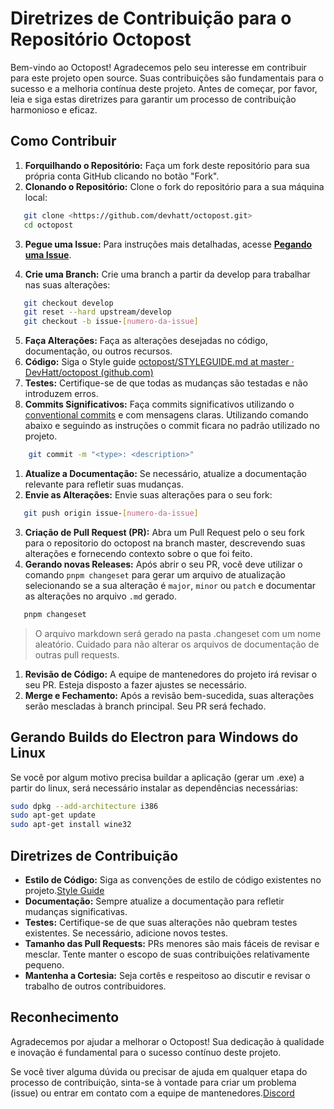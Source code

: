 # Diretrizes de Contribuição para o Repositório Octopost

Bem-vindo ao Octopost! Agradecemos pelo seu interesse em contribuir para este projeto open source. Suas contribuições são fundamentais para o sucesso e a melhoria contínua deste projeto. Antes de começar, por favor, leia e siga estas diretrizes para garantir um processo de contribuição harmonioso e eficaz.

## Como Contribuir

1. **Forquilhando o Repositório:** Faça um fork deste repositório para sua própria conta GitHub clicando no botão "Fork".
2. **Clonando o Repositório:** Clone o fork do repositório para a sua máquina local:

```bash
   git clone <https://github.com/devhatt/octopost.git>
   cd octopost
```

3. **Pegue uma Issue:** Para instruções mais detalhadas, acesse **[Pegando uma Issue](https://github.com/DevHatt/octopost/blob/master/docs/FLOWISSUE.md/)**.

4. **Crie uma Branch:** Crie uma branch a partir da develop para trabalhar nas suas alterações:

```bash
   git checkout develop
   git reset --hard upstream/develop
   git checkout -b issue-[numero-da-issue]
```

5. **Faça Alterações:** Faça as alterações desejadas no código, documentação, ou outros recursos.
6. **Código:** Siga o Style guide [octopost/STYLEGUIDE.md at master · DevHatt/octopost (github.com)](https://github.com/DevHatt/octopost/blob/master/docs/STYLEGUIDE.md)
7. **Testes:** Certifique-se de que todas as mudanças são testadas e não introduzem erros.
8. **Commits Significativos:** Faça commits significativos utilizando o [conventional commits](https://www.conventionalcommits.org/en/v1.0.0/) e com mensagens claras. Utilizando comando abaixo e seguindo as instruções o commit ficara no padrão utilizado no projeto.

```bash
    git commit -m "<type>: <description>"
```

1. **Atualize a Documentação:** Se necessário, atualize a documentação relevante para refletir suas mudanças.
2. **Envie as Alterações:** Envie suas alterações para o seu fork:

```bash
   git push origin issue-[numero-da-issue]
```

3. **Criação de Pull Request (PR):** Abra um Pull Request pelo o seu fork para o repositorio do octopost na branch master, descrevendo suas alterações e fornecendo contexto sobre o que foi feito.
4. **Gerando novas Releases:** Após abrir o seu PR, você deve utilizar o comando `pnpm changeset` para gerar um arquivo de atualização selecionando se a sua alteração é `major`, `minor` ou `patch` e documentar as alterações no arquivo `.md` gerado.

```bash
   pnpm changeset
```

> O arquivo markdown será gerado na pasta .changeset com um nome aleatório. Cuidado para não alterar os arquivos de documentação de outras pull requests.

1. **Revisão de Código:** A equipe de mantenedores do projeto irá revisar o seu PR. Esteja disposto a fazer ajustes se necessário.
2. **Merge e Fechamento:** Após a revisão bem-sucedida, suas alterações serão mescladas à branch principal. Seu PR será fechado.

## Gerando Builds do Electron para Windows do Linux

Se você por algum motivo precisa buildar a aplicação (gerar um .exe) a partir do linux, será necessário instalar as dependências necessárias:

```bash
sudo dpkg --add-architecture i386
sudo apt-get update
sudo apt-get install wine32
```

## Diretrizes de Contribuição

- **Estilo de Código:** Siga as convenções de estilo de código existentes no projeto.[Style Guide](https://github.com/DevHatt/octopost/blob/master/docs/STYLEGUIDE.md)
- **Documentação:** Sempre atualize a documentação para refletir mudanças significativas.
- **Testes:** Certifique-se de que suas alterações não quebram testes existentes. Se necessário, adicione novos testes.
- **Tamanho das Pull Requests:** PRs menores são mais fáceis de revisar e mesclar. Tente manter o escopo de suas contribuições relativamente pequeno.
- **Mantenha a Cortesia:** Seja cortês e respeitoso ao discutir e revisar o trabalho de outros contribuidores.

## Reconhecimento

Agradecemos por ajudar a melhorar o Octopost! Sua dedicação à qualidade e inovação é fundamental para o sucesso contínuo deste projeto.

Se você tiver alguma dúvida ou precisar de ajuda em qualquer etapa do processo de contribuição, sinta-se à vontade para criar um problema (issue) ou entrar em contato com a equipe de mantenedores.[Discord](discord.gg/fhutDfuDa9)
